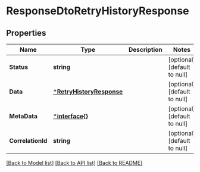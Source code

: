 # ResponseDtoRetryHistoryResponse

## Properties
Name | Type | Description | Notes
------------ | ------------- | ------------- | -------------
**Status** | **string** |  | [optional] [default to null]
**Data** | [***RetryHistoryResponse**](RetryHistoryResponse.md) |  | [optional] [default to null]
**MetaData** | [***interface{}**](interface{}.md) |  | [optional] [default to null]
**CorrelationId** | **string** |  | [optional] [default to null]

[[Back to Model list]](../README.md#documentation-for-models) [[Back to API list]](../README.md#documentation-for-api-endpoints) [[Back to README]](../README.md)

